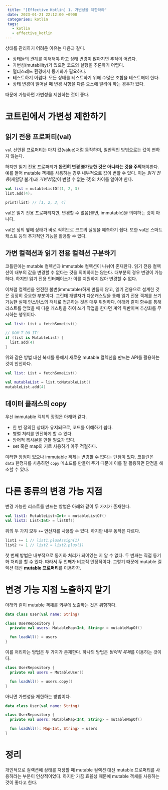 ```yaml
---
 title: "[Effective Kotlin] 1. 가변성을 제한하라"
 date: 2023-01-21 22:12:00 +0900
 categories: kotlin
 tags:
   - kotlin
   - effective_kotlin
---
```


상태를 관리하기 어려운 이유는 다음과 같다.

- 상태들의 관계를 이해해야 하고 상태 변경이 많아지면 추적이 어렵다.
- 가변성(mutability)가 있으면 코드의 실행을 추론하기 어렵다.
- 멀티스레드 환경에서 동기화가 필요하다.
- 테스트하기 어렵다. 모든 상태를 테스트하기 위해 수많은 조합을 테스트해야 한다.
- 상태 변경이 일어날 때 변경 사항을 다른 요소에 알려야 하는 경우가 있다.

때문에 가능하면 가변성을 제한하는 것이 좋다.

# 코트린에서 가변성 제한하기

## 읽기 전용 프로퍼티(val)

`val` 선언된 프로퍼티는 마치 값(value)처럼 동작하며, 일반적인 방법으로는 값이 변하지 않는다.

하지만 읽기 전용 프로퍼티가 **완전히 변경 불가능한 것은 아니라는 것을 주의**해야한다.
예를 들어 mutable 객체를 사용하는 경우 내부적으로 값이 변할 수 있다.
이는 _읽기 전용_(재할당 불가)과 _가변성_(값이 변할 수 없는 것)의 차이를 알아야 한다.

```kotlin
val list = mutableListOf(1, 2, 3)
list.add(4);

print(list) // [1, 2, 3, 4]
```

val은 읽기 전용 프로퍼티지만, 변경할 수 없음(불변, immutable)을 의미하는 것이 아니다.

val은 정의 옆에 상태가 바로 적히므로 코드의 실행을 예측하기 쉽다. 또한 val은 스마트 캐스트 등의 추가적인 기능을 활용할 수 있다.

## 가변 컬랙션과 읽기 전용 컬렉션 구분하기

코틀린에는 mutable 컬렉션과 immutable 컬렉션이 나뉘어 존재한다. 읽기 전용 컬렉션이 내부의 값을 변경할 수 없다는 것을 의미하지는 않는다.
대부분의 경우 변경이 가능하다. 하지만 읽기 전용 인터페이스가 이를 지원하지 않아 변경할 수 없다.

이처럼 컬렉션을 완전한 불변(immutable)하게 만들지 않고, 읽기 전용으로 설계한 것은 굉장히 중요한 부분이다.
그런데 개발자가 다운캐스팅을 통해 읽기 전용 객체를 쓰기 가능한 실제 인스턴스의 객체로 접근하는 것은 매우 위험하다.
아래와 같이 함수를 통해 리스트를 얻었을 때 다운 캐스팅을 하여 쓰기 작업을 한다면 계약 위반이며 추상화를 무시하는 행위이다.

```kotlin
val list: List = fetchSomeList()

// DON'T DO IT!
if (list is MutableList) {
  list.add(4)
}
```

위와 같은 방법 대신 복제를 통해서 새로운 mutable 컬렉션을 만드는 API를 활용하는 것이 안전하다.

```kotlin
val list: List = fetchSomeList()

val mutableList = list.toMutableList()
mutableList.add(4)
```

## 데이터 클래스의 copy

우선 immutable 객체의 장점은 아래와 같다.

- 한 번 정의된 상태가 유지되므로, 코드를 이해하기 쉽다.
- 병렬 처리를 안전하게 할 수 있다.
- 방어적 복사본을 만들 필요가 없다.
- set 혹은 map의 키로 사용하기 아주 적절하다.

이러한 장점이 있으나 immutable 객체는 변경할 수 없다는 단점이 있다.
코틀린은 `data` 한정자를 사용하면 `copy` 메소드를 만들어 주기 때문에 이를 잘 활용하면 단점을 해소할 수 있다.

# 다른 종류의 변경 가능 지점

변경 가능한 리스트를 만드는 방법은 아래와 같이 두 가지가 존재한다.

```kotlin
val list1: MutableList<Int> = mutableListOf()
val list2: List<Int> = listOf()
```

위의 두 가지 모두 `+=` 연산자를 사용할 수 있다. 하지만 내부 동작은 다르다.

```kotlin
list1 += 1 // list1.plusAssign(1)
list2 += 1 // list2 = list2.plus(1)
```

첫 번째 방법은 내부적으로 동기화 처리가 되어있는 지 알 수 없다. 두 번째는 직접 동기화 처리를 할 수 있다.
따라서 두 번째가 비교적 안정적이다. 그렇기 때문에 mutable 컬렉션 대신 **mutable 프로퍼티**를 이용하자.

# 변경 가능 지점 노출하지 말기

아래와 같이 mutable 객체를 외부에 노출하는 것은 위험하다.

```kotlin
data class User(val name: String)

class UserRepository {
  private val users: MutableMap<Int, String> = mutableMapOf()

  fun loadAll() = users
}
```

이를 처리하는 방법은 두 가지가 존재한다. 하나의 방법은 *방어적 복제*를 이용하는 것이다.

```kotlin
class UserRepository {
  private val users = MutableUser()

  fun loadAll() = users.copy()
}
```

아니면 가변성을 제한하는 방법이다.

```kotlin
data class User(val name: String)

class UserRepository {
  private val users: MutableMap<Int, String> = mutableMapOf()

  fun loadAll(): Map<Int, String> = users
}
```

# 정리

개인적으로 컬렉션에 상태를 저장할 때 mutable 컬렉션 대신 mutable 프로퍼티를 사용하라는 부분이 인상적이었다.
하지만 가끔 효율성 때문에 mutable 객체를 사용하는 것이 좋다고 한다.
